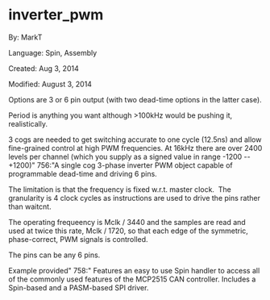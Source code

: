 # inverter_pwm

By: MarkT

Language: Spin, Assembly

Created: Aug 3, 2014

Modified: August 3, 2014


Options are 3 or 6 pin output (with two dead-time options in the latter case).

Period is anything you want although >100kHz would be pushing it, realistically.

3 cogs are needed to get switching accurate to one cycle (12.5ns) and allow
fine-grained control at high PWM frequencies.  At 16kHz there are over 2400
levels per channel (which you supply as a signed value in range -1200 -- +1200)"
756:"A single cog 3-phase inverter PWM object capable of programmable dead-time and driving 6 pins.

The limitation is that the frequency is fixed w.r.t. master clock.&nbsp; The granularity is 4 clock cycles as instructions are used to drive the pins rather than waitcnt.

The operating frequeency is Mclk / 3440 and the samples are read and used at twice this rate, Mclk / 1720, so that each edge of the symmetric, phase-correct, PWM signals is controlled.

The pins can be any 6 pins.

Example provided"
758:"
Features an easy to use Spin handler to access all of the commonly used features of the MCP2515 CAN controller.  Includes a Spin-based and a PASM-based SPI driver.
